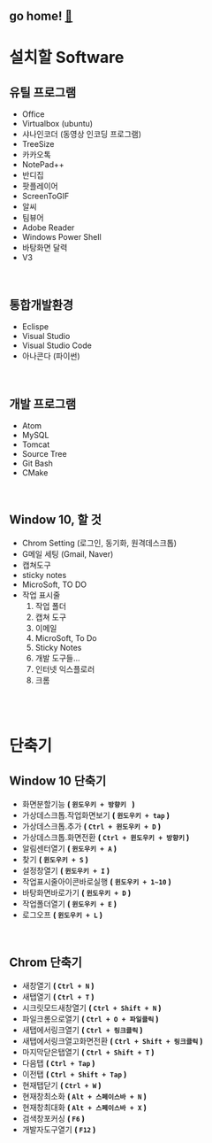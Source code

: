 
## go home! [:house_with_garden:](https://github.com/wnsgml972/midas_log)


# 설치할 Software


## 유틸 프로그램
- Office
- Virtualbox (ubuntu)
- 샤나인코더 (동영상 인코딩 프로그램)
- TreeSize
- 카카오톡
- NotePad++
- 반디집
- 팟플레이어
- ScreenToGIF
- 알씨
- 팀뷰어
- Adobe Reader
- Windows Power Shell
- 바탕화면 달력
- V3



<br/>

## 통합개발환경
- Eclispe
- Visual Studio
- Visual Studio Code
- 아나콘다 (파이썬)



<br/>

## 개발 프로그램
- Atom
- MySQL
- Tomcat
- Source Tree
- Git Bash
- CMake



<br/>

## Window 10, 할 것
- Chrom Setting (로그인, 동기화, 원격데스크톱)
- G메일 세팅 (Gmail, Naver)
- 캡쳐도구
- sticky notes
- MicroSoft, TO DO
- 작업 표시줄
  1. 작업 폴더
  2. 캡쳐 도구
  3. 이메일
  4. MicroSoft, To Do
  5. Sticky Notes
  6. 개발 도구들...
  7. 인터넷 익스플로러
  8. 크롬


<br/><br/>

# 단축기

## Window 10 단축기
* 화면분할기능 __( ```윈도우키 + 방향키 ``` )__
* 가상데스크톱.작업화면보기 __( ```윈도우키 + tap``` )__
* 가상데스크톱.추가 __( ```Ctrl + 윈도우키 + D``` )__
* 가상데스크톱.화면전환  __( ```Ctrl + 윈도우키 + 방향키``` )__
* 알림센터열기 __( ```윈도우키 + A``` )__
* 찾기 __( ```윈도우키 + S``` )__
* 설정창열기 __( ```윈도우키 + I``` )__
* 작업표시줄아이콘바로실행 __( ```윈도우키 + 1~10``` )__
* 바탕화면바로가기 __( ```윈도우키 + D``` )__
* 작업폴더열기 __( ```윈도우키 + E``` )__
* 로그오프 __( ```윈도우키 + L``` )__

<br/>

## Chrom 단축기
* 새창열기 __( ```Ctrl + N``` )__
* 새탭열기 __( ```Ctrl + T``` )__
* 시크릿모드새창열기 __( ```Ctrl + Shift + N``` )__
* 파일크롬으로열기  __( ```Ctrl + O + 파일클릭``` )__
* 새탭에서링크열기 __( ```Ctrl + 링크클릭``` )__
* 새탭에서링크열고화면전환 __( ```Ctrl + Shift + 링크클릭``` )__
* 마지막닫은탭열기 __( ```Ctrl + Shift + T``` )__
* 다음탭 __( ```Ctrl + Tap``` )__
* 이전탭 __( ```Ctrl + Shift + Tap``` )__
* 현재탭닫기 __( ```Ctrl + W``` )__
* 현재창최소화  __( ```Alt + 스페이스바 + N``` )__
* 현재창최대화 __( ```Alt + 스페이스바 + X``` )__
* 검색창포커싱  __( ```F6``` )__
* 개발자도구열기  __( ```F12``` )__
